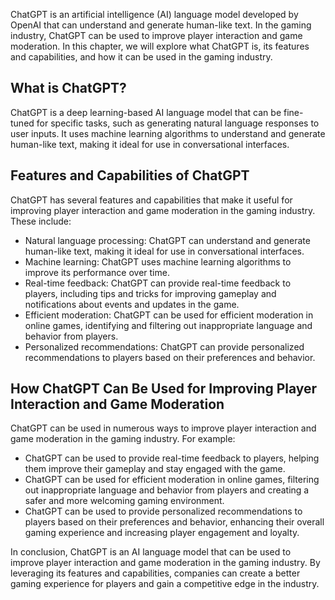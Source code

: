 
ChatGPT is an artificial intelligence (AI) language model developed by OpenAI that can understand and generate human-like text. In the gaming industry, ChatGPT can be used to improve player interaction and game moderation. In this chapter, we will explore what ChatGPT is, its features and capabilities, and how it can be used in the gaming industry.

What is ChatGPT?
----------------

ChatGPT is a deep learning-based AI language model that can be fine-tuned for specific tasks, such as generating natural language responses to user inputs. It uses machine learning algorithms to understand and generate human-like text, making it ideal for use in conversational interfaces.

Features and Capabilities of ChatGPT
------------------------------------

ChatGPT has several features and capabilities that make it useful for improving player interaction and game moderation in the gaming industry. These include:

* Natural language processing: ChatGPT can understand and generate human-like text, making it ideal for use in conversational interfaces.
* Machine learning: ChatGPT uses machine learning algorithms to improve its performance over time.
* Real-time feedback: ChatGPT can provide real-time feedback to players, including tips and tricks for improving gameplay and notifications about events and updates in the game.
* Efficient moderation: ChatGPT can be used for efficient moderation in online games, identifying and filtering out inappropriate language and behavior from players.
* Personalized recommendations: ChatGPT can provide personalized recommendations to players based on their preferences and behavior.

How ChatGPT Can Be Used for Improving Player Interaction and Game Moderation
----------------------------------------------------------------------------

ChatGPT can be used in numerous ways to improve player interaction and game moderation in the gaming industry. For example:

* ChatGPT can be used to provide real-time feedback to players, helping them improve their gameplay and stay engaged with the game.
* ChatGPT can be used for efficient moderation in online games, filtering out inappropriate language and behavior from players and creating a safer and more welcoming gaming environment.
* ChatGPT can be used to provide personalized recommendations to players based on their preferences and behavior, enhancing their overall gaming experience and increasing player engagement and loyalty.

In conclusion, ChatGPT is an AI language model that can be used to improve player interaction and game moderation in the gaming industry. By leveraging its features and capabilities, companies can create a better gaming experience for players and gain a competitive edge in the industry.
